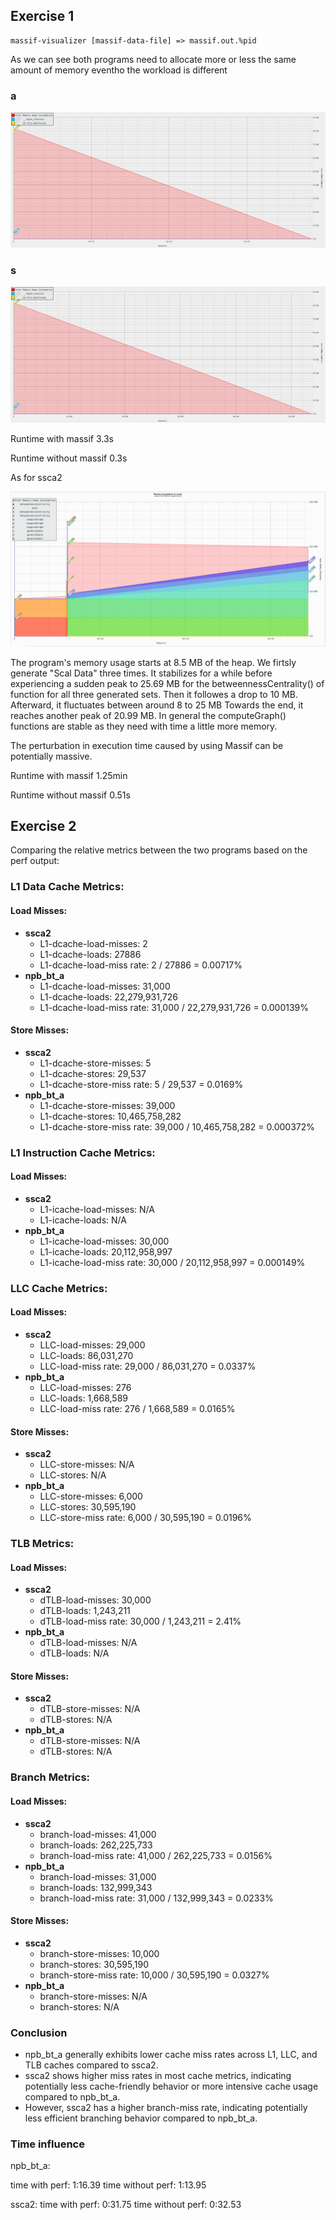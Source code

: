 ## Exercise 1

```
massif-visualizer [massif-data-file] => massif.out.%pid
```

As we can see both programs need to allocate more or less the same amount of memory eventho the workload is different

### a
![alt text](a.png)

### s
![alt text](s.png)

Runtime with massif
3.3s

Runtime without massif
0.3s

As for ssca2 

![alt text](ssca2.png)

The program's memory usage starts at 8.5 MB of the heap. We firtsly generate "Scal Data" three times. It stabilizes for a while before experiencing a sudden peak to 25.69 MB for the betweennessCentrality() of function for all three generated sets. Then it followes a drop to 10 MB. Afterward, it fluctuates between around 8 to 25 MB Towards the end, it reaches another peak of 20.99 MB. In general the computeGraph() functions are stable as they need with time a little more memory. 


The perturbation in execution time caused by using Massif can be potentially massive.

Runtime with massif
1.25min

Runtime without massif
0.51s


## Exercise 2
Comparing the relative metrics between the two programs based on the perf output:

### L1 Data Cache Metrics:
#### Load Misses:
- **ssca2**
    - L1-dcache-load-misses: 2
    - L1-dcache-loads: 27886
    - L1-dcache-load-miss rate: 2 / 27886 = 0.00717%
- **npb_bt_a**
    - L1-dcache-load-misses: 31,000
    - L1-dcache-loads: 22,279,931,726
    - L1-dcache-load-miss rate: 31,000 / 22,279,931,726 = 0.000139%

#### Store Misses:
- **ssca2**
    - L1-dcache-store-misses: 5
    - L1-dcache-stores: 29,537
    - L1-dcache-store-miss rate: 5 / 29,537 = 0.0169%
- **npb_bt_a**
    - L1-dcache-store-misses: 39,000
    - L1-dcache-stores: 10,465,758,282
    - L1-dcache-store-miss rate: 39,000 / 10,465,758,282 = 0.000372%

### L1 Instruction Cache Metrics:
#### Load Misses:
- **ssca2**
    - L1-icache-load-misses: N/A
    - L1-icache-loads: N/A
- **npb_bt_a**
    - L1-icache-load-misses: 30,000
    - L1-icache-loads: 20,112,958,997
    - L1-icache-load-miss rate: 30,000 / 20,112,958,997 = 0.000149%

### LLC Cache Metrics:
#### Load Misses:
- **ssca2**
    - LLC-load-misses: 29,000
    - LLC-loads: 86,031,270
    - LLC-load-miss rate: 29,000 / 86,031,270 = 0.0337%
- **npb_bt_a**
    - LLC-load-misses: 276
    - LLC-loads: 1,668,589
    - LLC-load-miss rate: 276 / 1,668,589 = 0.0165%

#### Store Misses:
- **ssca2**
    - LLC-store-misses: N/A
    - LLC-stores: N/A
- **npb_bt_a**
    - LLC-store-misses: 6,000
    - LLC-stores: 30,595,190
    - LLC-store-miss rate: 6,000 / 30,595,190 = 0.0196%

### TLB Metrics:
#### Load Misses:
- **ssca2**
    - dTLB-load-misses: 30,000
    - dTLB-loads: 1,243,211
    - dTLB-load-miss rate: 30,000 / 1,243,211 = 2.41%
- **npb_bt_a**
    - dTLB-load-misses: N/A
    - dTLB-loads: N/A

#### Store Misses:
- **ssca2**
    - dTLB-store-misses: N/A
    - dTLB-stores: N/A
- **npb_bt_a**
    - dTLB-store-misses: N/A
    - dTLB-stores: N/A

### Branch Metrics:
#### Load Misses:
- **ssca2**
    - branch-load-misses: 41,000
    - branch-loads: 262,225,733
    - branch-load-miss rate: 41,000 / 262,225,733 = 0.0156%
- **npb_bt_a**
    - branch-load-misses: 31,000
    - branch-loads: 132,999,343
    - branch-load-miss rate: 31,000 / 132,999,343 = 0.0233%

#### Store Misses:
- **ssca2**
    - branch-store-misses: 10,000
    - branch-stores: 30,595,190
    - branch-store-miss rate: 10,000 / 30,595,190 = 0.0327%
- **npb_bt_a**
    - branch-store-misses: N/A
    - branch-stores: N/A

### Conclusion
- npb_bt_a generally exhibits lower cache miss rates across L1, LLC, and TLB caches compared to ssca2.
- ssca2 shows higher miss rates in most cache metrics, indicating potentially less cache-friendly behavior or more intensive cache usage compared to npb_bt_a.
- However, ssca2 has a higher branch-miss rate, indicating potentially less efficient branching behavior compared to npb_bt_a.

### Time influence
npb_bt_a:

time with perf: 1:16.39
time without perf: 1:13.95

ssca2:
time with perf: 0:31.75
time without perf: 0:32.53